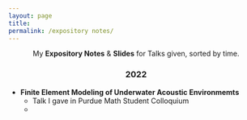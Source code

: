 ```yaml
---
layout: page
title: 
permalink: /expository notes/
---
```


<p align="center">
  My <b>Expository Notes</b> & <b>Slides</b> for Talks given, sorted by time.
</p>

### <center>2022</center>
- **Finite Element Modeling of Underwater Acoustic Environmemts**
  * Talk I gave in Purdue Math Student Colloquium
  * <object data="../assets/path/to/FEM_Undersea_Acoustics.pdf" width="1000" height="1000" type='application/pdf'></object>
